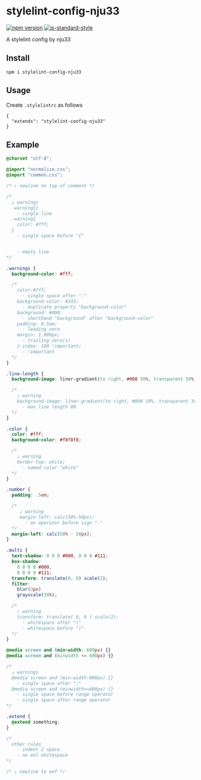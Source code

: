 # stylelint-config-nju33

[![npm version](https://badge.fury.io/js/stylelint-config-nju33.svg)](https://badge.fury.io/js/stylelint-config-nju33)
[![js-standard-style](https://img.shields.io/badge/code%20style-standard-brightgreen.svg?style=flat)](https://github.com/feross/standard)

A stylelint config by nju33

## Install

```
npm i stylelint-config-nju33
```

## Usage

Create `.stylelintrc` as follows

```
{
  "extends": "stylelint-config-nju33"
}
```

## Example

```css
@charset "utf-8";

@import "normalize.css";
@import "common.css";

/* ↑ newline on top of comment */

/*
  ↓ warnings
  .warning{}
    - single line
  .warning{
    color: #fff;
  }
    - single space before "{"


    - empty line
*/

.warnings {
  background-color: #fff;

  /*
    color:#fff;
      - single space after ":"
    background-color: #333;
      - duplicate property "background-color"
    background: #000;
      - shorthand "background" after "background-color"
    padding: 0.5em;
      - leading zero
    margin: 1.000px;
      - trailing zero(s)
    z-index: 100 !important;
      - !important
  */
}

.line-length {
  background-image: liner-gradient(to right, #000 50%, transparent 50%);

  /*
    ↓ warning
    background-image: liner-gradient(to right, #000 10%, transparent 10%, transparent 90%, #000 90%);
      - max line length 80
  */
}

.color {
  color: #fff;
  background-color: #f8f8f8;

  /*
    ↓ warning
    border-top: white;
      - named color "white"
  */
}

.number {
  padding: .5em;

  /*
     ↓ warning
     margin-left: calc(50%-50px);
       - an operator before sign "-"
  */
  margin-left: calc(50% - 50px);
}

.multi {
  text-shadow: 0 0 0 #000, 0 0 0 #111;
  box-shadow:
    0 0 0 0 #000,
    0 0 0 0 #111;
  transform: translate(0, 0) scale(2);
  filter:
    blur(3px)
    grayscale(30%);

  /*
    ↓ warning
    transform: translate( 0, 0 ) scale(2);
      - whitespace after "("
      - whitespace before ")"
  */
}

@media screen and (min-width: 600px) {}
@media screen and (minwidth <= 600px) {}

/*
  ↓ warnings
  @media screen and (min-width:600px) {}
    - single space after ":"
  @media screen and (minwidth<=600px) {}
    - single space before range operator
    - single space after range operator
*/

.extend {
  @extend something;
}

/*
  other rules
    - indent 2 space
    - no eol whitespace
*/

/* ↓ newline to eof */

```
